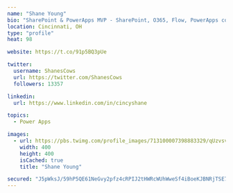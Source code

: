 ```yaml
---
name: "Shane Young"
bio: "SharePoint & PowerApps MVP - SharePoint, O365, Flow, PowerApps consulting? @PowerApps911 | Pure Snark? You found it."
location: Cincinnati, OH
type: "profile"
heat: 98

website: https://t.co/91p5BQ3pUe

twitter:
  username: ShanesCows
  url: https://twitter.com/ShanesCows
  followers: 13357

linkedin:
  url: https://www.linkedin.com/in/cincyshane

topics:
  - Power Apps

images:
  - url: https://pbs.twimg.com/profile_images/713100007398883329/qUzvsvQ3_400x400.jpg
    width: 400
    height: 400
    isCached: true
    title: "Shane Young"

secured: "J5pWksJ/59hP5QE61NeGvy2pfz4cRPIJ2tHWRcWUhWweSf4iBoeKJBNRjTSE7Yw2DFjHhH5MmL8Nz8WEjXmhuTPQr0LQybI4YRQz//IZ99i+MlKsEaavrvzBOxh4Q9uRsCX4apE+h95jhrctkxDlrO5SqdfXzMD6o2Ji97mnWdqXS3Nr3UyctpCsYgRHpAv+V9LYoX4yb1E/mvzYoP2y6rH2AxaYaCJq7m3Sfx/nXkxwtvcUK0nuoQwq/SZO5sR7HyW8KDwSYK4pCpB9NNl9hYpApbu2nFdLgC/0Ir6CFlzLEQ12bx1QANXP5IE8GJYp+OvAecAtL5RI+pxK8RY1CrWaGMO+f7GWtu2QAUVvG6r9f2X0/axDd7fsOuh12iRBj09jk1DasRJlYECDBRU+pGQO7MmfYOP59nOkCcR8ANY=;bmPrUqhLG0s95OOnKvmMaA=="
---
```


